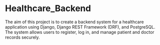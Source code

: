 # Healthcare_Backend
The aim of this project is to create a backend system for a healthcare application using Django, Django REST Framework (DRF), and PostgreSQL. The system allows users to register, log in, and manage patient and doctor records securely.
